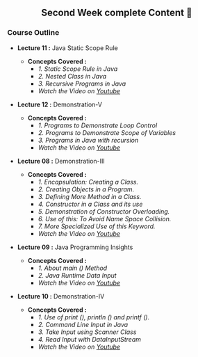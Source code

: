 <h2 align="center">Second Week complete Content 📝</h2>

### Course Outline ###

* **Lecture 11 :** Java Static Scope Rule
  * **Concepts Covered  :** 
      * *1. Static Scope Rule in Java*
      * *2. Nested Class in Java* 
      * *3. Recursive Programs in Java*    
      * *Watch the Video on [Youtube](https://www.youtube.com/watch?v=VNvyB0wjE5Y)*
      
* **Lecture 12 :** Demonstration-V
  * **Concepts Covered  :** 
      * *1. Programs to Demonstrate Loop Control*
      * *2. Programs to Demonstrate Scope of Variables*
      * *3. Programs in Java with recursion*    
      * *Watch the Video on [Youtube](https://www.youtube.com/watch?v=eKckLidjtP8&t=3s)*
      
* **Lecture 08 :** Demonstration-III
  * **Concepts Covered  :** 
      * *1. Encapsulation: Creating a Class.*
      * *2. Creating Objects in a Program.*
      * *3. Defining More Method in a Class.*
      * *4. Constructor in a Class and its use*
      * *5. Demonstration of Constructor Overloading.*
      * *6. Use of this: To Avoid Name Space Collision.*
      * *7. More Specialized Use of this Keyword.*
      * *Watch the Video on [Youtube](https://www.youtube.com/watch?v=4wZ_3oLoYiY)*
          
* **Lecture 09 :** Java Programming Insights
  * **Concepts Covered  :** 
      * *1. About main () Method*
      * *2. Java Runtime Data Input*    
      * *Watch the Video on [Youtube](https://www.youtube.com/watch?v=Ep1UB12YkzI)*

* **Lecture 10 :** Demonstration-IV
  * **Concepts Covered  :** 
      * *1. Use of print (), println () and printf ().*
      * *2. Command Line Input in Java*
      * *3. Take Input using Scanner Class*
      * *4. Read Input with DataInputStream*
      * *Watch the Video on [Youtube](https://www.youtube.com/watch?v=o_2f3rujJUo)*
      


